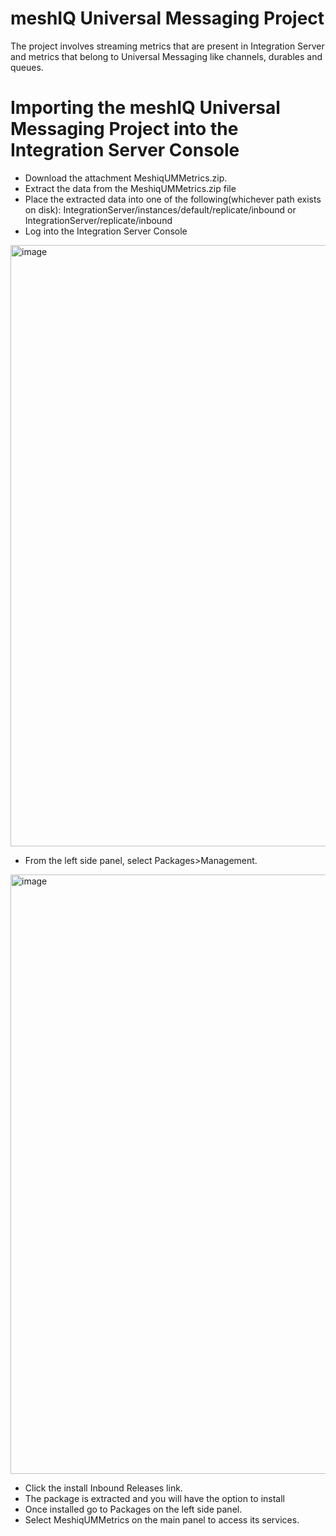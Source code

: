 # meshIQ Universal Messaging Project
The project involves streaming metrics that are present in Integration Server and metrics that belong to Universal Messaging like channels, durables and queues.

# Importing the meshIQ Universal Messaging Project into the Integration Server Console
* Download the attachment MeshiqUMMetrics.zip.
* Extract the data from the MeshiqUMMetrics.zip file
* Place the extracted data into one of the following(whichever path exists on disk): IntegrationServer/instances/default/replicate/inbound or IntegrationServer/replicate/inbound
* Log into the Integration Server Console
<img width="962" alt="image" src="https://github.com/user-attachments/assets/5bed13ee-f1d3-46c5-acfb-7e2161a3c21a">

* From the left side panel, select Packages>Management.
<img width="959" alt="image" src="https://github.com/user-attachments/assets/f80178f3-44e4-47db-90ac-3d25188f93fe">

* Click the install Inbound Releases link.
* The package is extracted and you will have the option to install
* Once installed go to Packages on the left side panel.
* Select MeshiqUMMetrics on the main panel to access its services.

